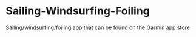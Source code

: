 # Sailing-Windsurfing-Foiling
Sailing/windsurfing/foiling app that can be found on the Garmin app store
